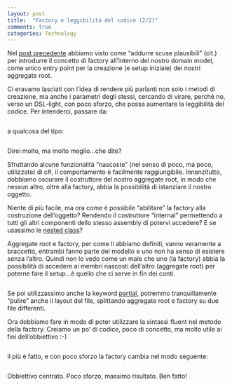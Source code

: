 ```yaml
---
layout: post
title:  "Factory e leggibilità del codice (2/2)"
comments: true
categories: Technology
---
```



Nel [post precedente](http://blog.codiceplastico.com/melkio/index.php/2012/10/01/factory-e-leggibilita-del-codice-1/) abbiamo visto come &#8220;addurre scuse plausibili&#8221; (cit.) per introdurre il concetto di factory all&#8217;interno del nostro domain model, come unico entry point per la creazione (e setup iniziale) dei nostri aggregate root.

Ci eravamo lasciati con l&#8217;idea di rendere più parlanti non solo i metodi di creazione, ma anche i parametri degli stessi, cercando di virare, perchè no, verso un DSL-light, con poco sforzo, che possa aumentare la leggibilità del codice. Per intenderci, passare da:

```

```

a qualcosa del tipo:

```

```

Direi molto, ma molto meglio&#8230;che dite?

Sfruttando alcune funzionalità &#8220;nascoste&#8221; (nel senso di poco, ma poco, utilizzate) di c#, il comportamento è facilmente raggiungibile.
Innanzitutto, dobbiamo oscurare il costruttore del nostro aggregate root, in modo che nessun altro, oltre alla factory, abbia la possibilità di istanziare il nostro oggetto.

Niente di più facile, ma ora come è possibile &#8220;abilitare&#8221; la factory alla costruzione dell&#8217;oggetto? Rendendo il costruttore &#8220;internal&#8221; permettendo a tutti gli altri componenti dello stesso assembly di potervi accedere? E se usassimo le [nested class](http://msdn.microsoft.com/en-us/library/ms173120(v=vs.80).aspx)?

Aggregate root e factory, per come li abbiamo definiti, vanno veramente a braccetto, entrambi fanno parte del modello e uno non ha senso di esistere senza l&#8217;altro. Quindi non lo vedo come un male che uno (la factory) abbia la possibilità di accedere ai membri nascosti dell&#8217;altro (aggregate root) per poterne fare il setup&#8230;è quello che ci serve in fin dei conti.

```

```

Se poi utilizzassimo anche la keyword [partial](http://msdn.microsoft.com/en-us/library/wa80x488(v=vs.80).aspx), potremmo tranquillamente &#8220;pulire&#8221; anche il layout del file, splittando aggregate root e factory su due file differenti.

Ora dobbiamo fare in modo di poter utilizzare la sintassi fluent nel metodo della factory. Creiamo un po&#8217; di codice, poco di concetto, ma molto utile ai fini dell&#8217;obbiettivo :-)

```

```

il più è fatto, e con poco sforzo la factory cambia nel modo seguente:

```

```

Obbiettivo centrato. Poco sforzo, massimo risultato.
Ben fatto!

